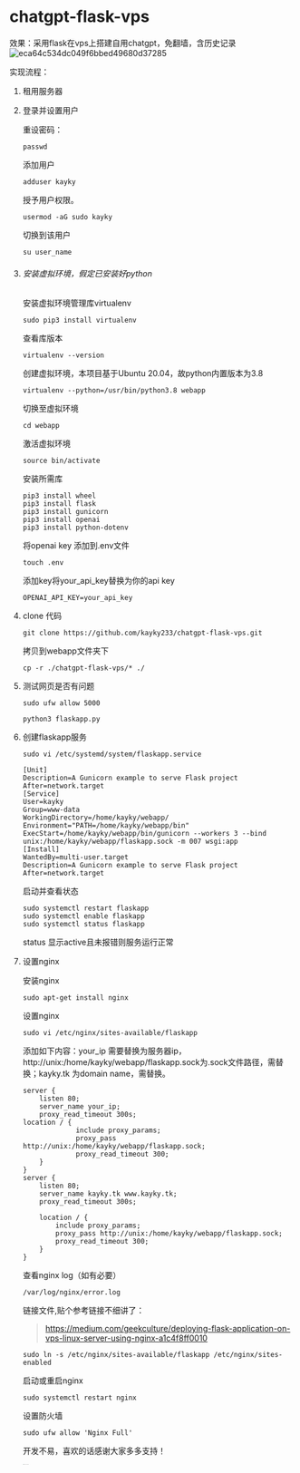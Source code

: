 # chatgpt-flask-vps
效果：采用flask在vps上搭建自用chatgpt，免翻墙，含历史记录
![eca64c534dc049f6bbed49680d37285](https://user-images.githubusercontent.com/35131715/225191787-b43586e3-12f6-488b-a76d-5482a4fc4728.png)

实现流程：

1. 租用服务器

2. 登录并设置用户

   重设密码：

   ```
   passwd
   ```

   添加用户

   ```
   adduser kayky
   ```

   授予用户权限。

   ```
   usermod -aG sudo kayky
   ```

   切换到该用户

   ```
   su user_name
   ```

   

3. ###### 安装虚拟环境，假定已安装好python

   安装虚拟环境管理库virtualenv

   ```
   sudo pip3 install virtualenv
   ```

   查看库版本

   ```
   virtualenv --version
   ```

   创建虚拟环境，本项目基于Ubuntu 20.04，故python内置版本为3.8

   ```
   virtualenv --python=/usr/bin/python3.8 webapp
   ```

   切换至虚拟环境

   ```
   cd webapp
   ```

   激活虚拟环境

   ```
   source bin/activate
   ```

   安装所需库

   ```
   pip3 install wheel
   pip3 install flask
   pip3 install gunicorn
   pip3 install openai
   pip3 install python-dotenv
   
   ```

   将openai key 添加到.env文件

   ```
   touch .env
   ```

   添加key将your_api_key替换为你的api key

   ```
   OPENAI_API_KEY=your_api_key
   ```

   

4. clone 代码

   ```
   git clone https://github.com/kayky233/chatgpt-flask-vps.git
   ```

   拷贝到webapp文件夹下

   ```
   cp -r ./chatgpt-flask-vps/* ./
   ```

5. 测试网页是否有问题

   ```
   sudo ufw allow 5000
   ```

   ```
   python3 flaskapp.py
   ```

6. 创建flaskapp服务

   ```
   sudo vi /etc/systemd/system/flaskapp.service
   ```

   ```
   [Unit]
   Description=A Gunicorn example to serve Flask project
   After=network.target
   [Service]
   User=kayky
   Group=www-data
   WorkingDirectory=/home/kayky/webapp/
   Environment="PATH=/home/kayky/webapp/bin"
   ExecStart=/home/kayky/webapp/bin/gunicorn --workers 3 --bind unix:/home/kayky/webapp/flaskapp.sock -m 007 wsgi:app
   [Install]
   WantedBy=multi-user.target
   Description=A Gunicorn example to serve Flask project
   After=network.target
   ```

   启动并查看状态

   ```
   sudo systemctl restart flaskapp
   sudo systemctl enable flaskapp
   sudo systemctl status flaskapp
   ```

   status 显示active且未报错则服务运行正常

7. 设置nginx

   安装nginx

   ```
   sudo apt-get install nginx
   ```

   设置nginx

   ```
   sudo vi /etc/nginx/sites-available/flaskapp
   ```

   添加如下内容：your_ip 需要替换为服务器ip，http://unix:/home/kayky/webapp/flaskapp.sock为.sock文件路径，需替换；kayky.tk 为domain name，需替换。

   ```
   server {
       listen 80;
       server_name your_ip;
       proxy_read_timeout 300s;
   location / {
                include proxy_params;
                proxy_pass http://unix:/home/kayky/webapp/flaskapp.sock;
                proxy_read_timeout 300;
       }
   }
   server {
       listen 80;
       server_name kayky.tk www.kayky.tk;
       proxy_read_timeout 300s;
   
       location / {
           include proxy_params;
           proxy_pass http://unix:/home/kayky/webapp/flaskapp.sock;
           proxy_read_timeout 300;
       }
   }
   ```

   查看nginx log（如有必要）

   ```
   /var/log/nginx/error.log
   ```

   链接文件,贴个参考链接不细讲了：

   > https://medium.com/geekculture/deploying-flask-application-on-vps-linux-server-using-nginx-a1c4f8ff0010
   >

   ```
   sudo ln -s /etc/nginx/sites-available/flaskapp /etc/nginx/sites-enabled
   ```

   启动或重启nginx

   ```
   sudo systemctl restart nginx
   ```

   设置防火墙

   ```
   sudo ufw allow 'Nginx Full'
   ```

   开发不易，喜欢的话感谢大家多多支持！

   <img src="#图片.jpg" alt="image-20230315201544304" style="zoom: 5%;" />
